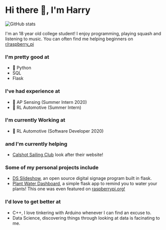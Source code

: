 # Hi there 👋, I'm Harry

![GitHub stats](https://github-readme-stats.vercel.app/api?username=Harry-Lees&show_icons=true)  

I'm an 18 year old college student! I enjoy programming, playing squash and listening to music. You can often find me helping beginners on [r/raspberry_pi](https://www.reddit.com/r/raspberry_pi/)

### I'm pretty good at
- :snake: Python
- SQL
- Flask

### I've had experience at
- :flashlight: AP Sensing (Summer Intern 2020)
- :car: RL Automotive (Summer Intern)

### I'm currently Working at
- :car: RL Automotive (Software Developer 2020)

### and I'm currently helping
- [Calshot Sailing Club](https://calshot-sailing.co.uk) look after their website!

### Some of my personal projects include
- [DS Slideshow](https://github.com/Harry-Lees/DS_Slideshow), an open source digital signage program built in flask.
- [Plant Water Dashboard](https://github.com/Harry-Lees/plant_water_dashboard), a simple flask app to remind you to water your plants! This one was even featured on [raspberrypi.org!](https://www.raspberrypi.org/blog/raspberry-pi-powered-bonsai-watering-system/)

### I'd love to get better at
- C++, I love tinkering with Arduino whenever I can find an excuse to.
- Data Science, discovering things through looking at data is facinating to me.
